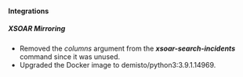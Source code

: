 
#### Integrations
##### XSOAR Mirroring
- Removed the *columns* argument from the ***xsoar-search-incidents*** command since it was unused.
- Upgraded the Docker image to demisto/python3:3.9.1.14969.